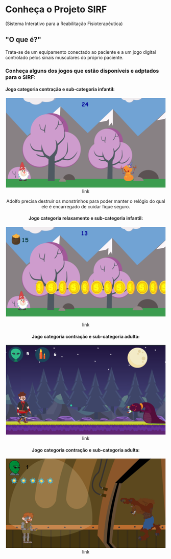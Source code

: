 # Conheça o Projeto SIRF
(Sistema Interativo para a Reabilitação Fisioterapêutica)

## "O que é?"
Trata-se de um equipamento conectado ao paciente e a um jogo digital controlado pelos sinais musculares do próprio paciente.

### Conheça alguns dos jogos que estão disponíveis e adptados para o SIRF:

#### Jogo categoria contração e sub-categoria infantil:
<center>
<img src="icon1.png" width="500" height="280"> 
link
  
Adolfo precisa destruir os monstrinhos para poder manter o relógio do qual ele é encarregado de cuidar fique seguro.
#### Jogo categoria relaxamento e sub-categoria infantil:
<center>
<img src="icon2.png" width="500" height="280"> 
  
  
link
 
#### Jogo categoria contração e sub-categoria adulta:
<center>
<img src="icon3.png" width="500" height="280"> 
link

#### Jogo categoria contração e sub-categoria adulta:
<center>
<img src="icon4.png" width="500" height="280"> 
link
